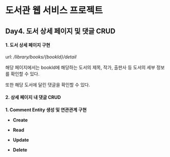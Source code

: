 # 도서관 웹 서비스 프로젝트

## Day4. 도서 상세 페이지 및 댓글 CRUD

#### 1. 도서 상세 페이지 구현

url: */library/books/{bookId}/detail*

해당 페이지에서는 bookId에 해당하는 도서의 제목, 작가, 출판사 등 도서의 세부 정보를 확인할 수 있다.

또한 해당 도서에 달린 댓글을 확인할 수 있다.



#### 2. 상세 페이지 내 댓글 CRUD

**1. Comment Entity 생성 및 연관관계 구현**

 





* **Create**

* **Read**

* **Update**

* **Delete**
